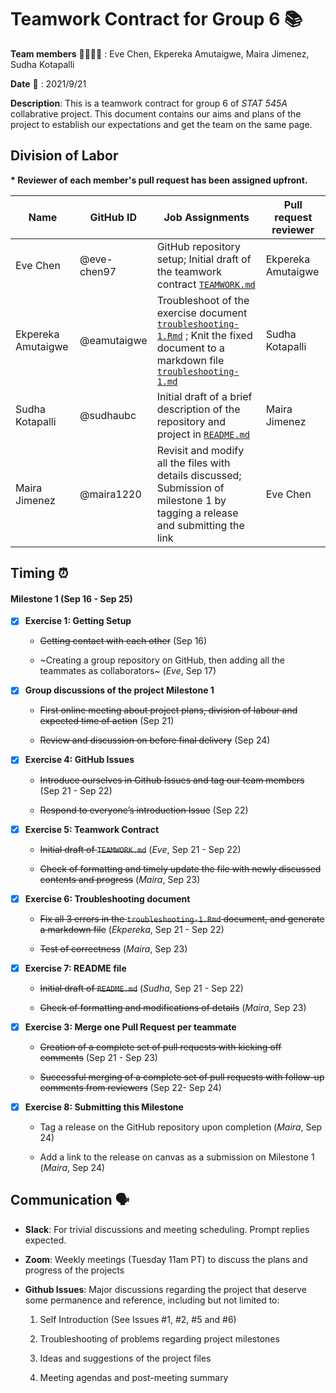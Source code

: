 Teamwork Contract for Group 6 📚
================
**Team members** 👩‍👩‍👧‍👧 : Eve Chen, Ekpereka Amutaigwe, Maira Jimenez, Sudha Kotapalli

**Date** 📆 : 2021/9/21

**Description**: This is a teamwork contract for group 6 of *STAT 545A* collabrative project. This document contains our aims and plans of the project to establish our expectations and get the team on the same page.

## Division of Labor

**\* Reviewer of each member's pull request has been assigned upfront.** 

| Name | GitHub ID | Job Assignments | Pull request reviewer | 
| --- | --- | --------- | ---- |
| Eve Chen | @eve-chen97 | GitHub repository setup; Initial draft of the teamwork contract [`TEAMWORK.md`](https://github.com/stat545ubc-2021/collaborative-group6/blob/main/TEAMWORK.md) | Ekpereka Amutaigwe | 
| Ekpereka Amutaigwe | @eamutaigwe | Troubleshoot of the exercise document [`troubleshooting-1.Rmd`](https://github.com/stat545ubc-2021/collaborative-group6/blob/main/troubleshooting-1.rmd) ; Knit the fixed document to a markdown file [`troubleshooting-1.md`](https://github.com/stat545ubc-2021/collaborative-group6/blob/main/troubleshooting-1.md) | Sudha Kotapalli | 
| Sudha Kotapalli | @sudhaubc | Initial draft of a brief description of the repository and project in [`README.md`](https://github.com/stat545ubc-2021/collaborative-group6/blob/main/README.md) | Maira Jimenez | 
| Maira Jimenez | @maira1220 | Revisit and modify all the files with details discussed; Submission of milestone 1 by tagging a release and submitting the link | Eve Chen | 

## Timing ⏰

#### Milestone 1 (Sep 16 - Sep 25)

- [x] **Exercise 1: Getting Setup** 

  - <del>Getting contact with each other</del> (Sep 16)
  
  - ~Creating a group repository on GitHub, then adding all the teammates as collaborators~ (*Eve*, Sep 17)
  
- [x] **Group discussions of the project Milestone 1**

  - ~~First online meeting about project plans, division of labour and expected time of action~~ (Sep 21)
  
  - ~~Review and discussion on before final delivery~~ (Sep 24)

- [x] **Exercise 4: GitHub Issues** 

  - ~~Introduce ourselves in Github Issues and tag our team members~~ (Sep 21 - Sep 22)
  
  - ~~Respond to everyone’s introduction Issue~~ (Sep 22)

- [x] **Exercise 5: Teamwork Contract** 
  
  - ~~Initial draft of `TEAMWORK.md`~~ (*Eve*, Sep 21 - Sep 22)
  
  - ~~Check of formatting and timely update the file with newly discussed contents and progress~~ (*Maira*, Sep 23)

- [x] **Exercise 6: Troubleshooting document**

  - ~~Fix all 3 errors in the `troubleshooting-1.Rmd` document, and generate a markdown file~~ (*Ekpereka*, Sep 21 - Sep 22)
  
  - ~~Test of correctness~~ (*Maira*, Sep 23)

- [x] **Exercise 7: README file**

  - ~~Initial draft of `README.md`~~ (*Sudha*, Sep 21 - Sep 22)
  
  - ~~Check of formatting and modifications of details~~ (*Maira*, Sep 23)

- [x] **Exercise 3: Merge one Pull Request per teammate**

  - ~~Creation of a complete set of pull requests with kicking off comments~~ (Sep 21 - Sep 23)
  
  - ~~Successful merging of a complete set of pull requests with follow-up comments from reviewers~~ (Sep 22- Sep 24)

- [x] **Exercise 8: Submitting this Milestone**

  - Tag a release on the GitHub repository upon completion (*Maira*, Sep 24)
  
  - Add a link to the release on canvas as a submission on Milestone 1 (*Maira*, Sep 24)

## Communication 🗣️

- **Slack**: For trivial discussions and meeting scheduling. Prompt replies expected.

- **Zoom**: Weekly meetings (Tuesday 11am PT) to discuss the plans and progress of the projects

- **Github Issues**: Major discussions regarding the project that deserve some permanence and reference, including but not limited to:

  1. Self Introduction (See Issues #1, #2, #5 and #6)
  
  3. Troubleshooting of problems regarding project milestones
  
  2. Ideas and suggestions of the project files
  
  3. Meeting agendas and post-meeting summary


